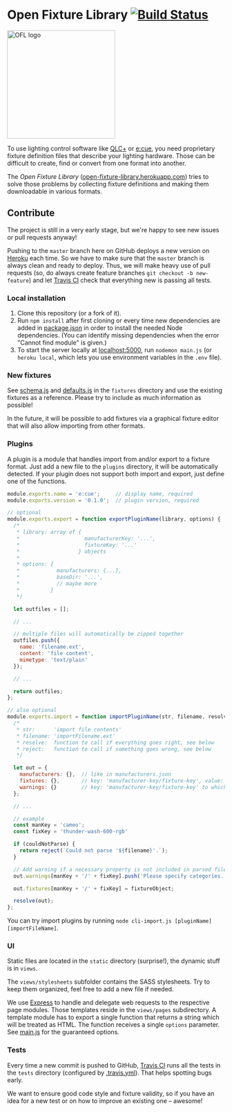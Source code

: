 # Open Fixture Library [![Build Status](https://travis-ci.org/FloEdelmann/open-fixture-library.svg?branch=master)](https://travis-ci.org/FloEdelmann/open-fixture-library)

<img alt="OFL logo" src="https://cdn.rawgit.com/FloEdelmann/open-fixture-library/04aad444/static/ofl-logo.svg" width="250" />

To use lighting control software like [QLC+](http://www.qlcplus.org/) or [e:cue](http://www.ecue.de/), you need proprietary fixture definition files that describe your lighting hardware. Those can be difficult to create, find or convert from one format into another.

The *Open Fixture Library* ([open-fixture-library.herokuapp.com](https://open-fixture-library.herokuapp.com/)) tries to solve those problems by collecting fixture definitions and making them downloadable in various formats.


## Contribute

The project is still in a very early stage, but we're happy to see new issues or pull requests anyway!

Pushing to the `master` branch here on GitHub deploys a new version on [Heroku](http://heroku.com/) each time. So we have to make sure that the `master` branch is always clean and ready to deploy. Thus, we will make heavy use of pull requests (so, do always create feature branches `git checkout -b new-feature`) and let [Travis CI](https://travis-ci.org/FloEdelmann/open-fixture-library) check that everything new is passing all tests.


### Local installation

1. Clone this repository (or a fork of it).
2. Run `npm install` after first cloning or every time new dependencies are added in [package.json](package.json) in order to install the needed Node dependencies. (You can identify missing dependencies when the error "Cannot find module" is given.)
3. To start the server locally at [localhost:5000](http://localhost:5000/), run `nodemon main.js` (or `heroku local`, which lets you use environment variables in the `.env` file).


### New fixtures

See [schema.js](fixtures/schema.js) and [defaults.js](fixtures/defaults.js) in the `fixtures` directory and use the existing fixtures as a reference. Please try to include as much information as possible!

In the future, it will be possible to add fixtures via a graphical fixture editor that will also allow importing from other formats.


### Plugins

A plugin is a module that handles import from and/or export to a fixture format. Just add a new file to the `plugins` directory, it will be automatically detected. If your plugin does not support both import and export, just define one of the functions.

```js
module.exports.name = 'e:cue';     // display name, required
module.exports.version = '0.1.0';  // plugin version, required

// optional
module.exports.export = function exportPluginName(library, options) {
  /*
   * library: array of {
   *                     manufacturerKey: '...',
   *                     fixtureKey: '...'
   *                   } objects
   * 
   * options: {
   *            manufacturers: {...},
   *            baseDir: '...',
   *            // maybe more
   *          }
   */

  let outfiles = [];

  // ...

  // multiple files will automatically be zipped together
  outfiles.push({
    name: 'filename.ext',
    content: 'file content',
    mimetype: 'text/plain'
  });

  // ...

  return outfiles;
};

// also optional
module.exports.import = function importPluginName(str, filename, resolve, reject) {
  /*
   * str:      'import file contents'
   * filename: 'importFilename.ext'
   * resolve:  function to call if everything goes right, see below
   * reject:   function to call if something goes wrong, see below
   */

  let out = {
    manufacturers: {},  // like in manufacturers.json
    fixtures: {},       // key: 'manufacturer-key/fixture-key', value: like in a fixture JSON
    warnings: {}        // key: 'manufacturer-key/fixture-key' to which a warning belongs, value: string
  };

  // ...

  // example
  const manKey = 'cameo';
  const fixKey = 'thunder-wash-600-rgb'

  if (couldNotParse) {
    return reject(`Could not parse '${filename}'.`);
  }

  // Add warning if a necessary property is not included in parsed file
  out.warnings[manKey + '/' + fixKey].push('Please specify categories.');

  out.fixtures[manKey + '/' + fixKey] = fixtureObject;

  resolve(out);
};
```

You can try import plugins by running `node cli-import.js [pluginName] [importFileName]`.


### UI

Static files are located in the `static` directory (surprise!), the dynamic stuff is in `views`.

The `views/stylesheets` subfolder contains the SASS stylesheets. Try to keep them organized, feel free to add a new file if needed.

We use [Express](http://expressjs.com/) to handle and delegate web requests to the respective page modules. Those templates reside in the `views/pages` subdirectory. A template module has to export a single function that returns a string which will be treated as HTML. The function receives a single `options` parameter. See [main.js](main.js#L32) for the guaranteed options.


### Tests

Every time a new commit is pushed to GitHub, [Travis CI](https://travis-ci.org/FloEdelmann/open-fixture-library) runs all the tests in the `tests` directory (configured by [.travis.yml](.travis.yml)). That helps spotting bugs early.

We want to ensure good code style and fixture validity, so if you have an idea for a new test or on how to improve an existing one – awesome!
